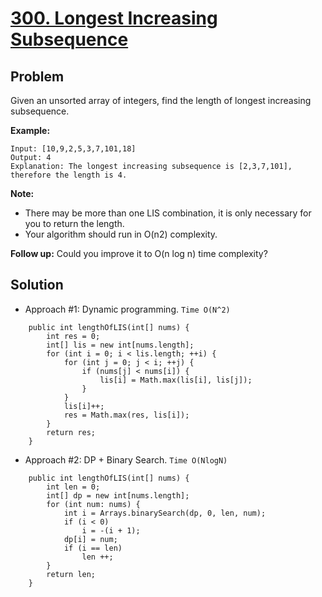 # <a href='https://leetcode.com/problems/longest-increasing-subsequence/'>300. Longest Increasing Subsequence</a>

## Problem
Given an unsorted array of integers, find the length of longest increasing subsequence.

<strong>Example:</strong>
```
Input: [10,9,2,5,3,7,101,18]
Output: 4 
Explanation: The longest increasing subsequence is [2,3,7,101], therefore the length is 4. 
```
<strong>Note:</strong>
- There may be more than one LIS combination, it is only necessary for you to return the length.
- Your algorithm should run in O(n2) complexity.

<strong>Follow up:</strong> Could you improve it to O(n log n) time complexity?

## Solution
- Approach #1: Dynamic programming. ```Time O(N^2)```
```
    public int lengthOfLIS(int[] nums) {
        int res = 0;
        int[] lis = new int[nums.length];
        for (int i = 0; i < lis.length; ++i) {
            for (int j = 0; j < i; ++j) {
                if (nums[j] < nums[i]) {
                    lis[i] = Math.max(lis[i], lis[j]);
                }
            }
            lis[i]++;
            res = Math.max(res, lis[i]);
        }
        return res;
    }
```

- Approach #2: DP + Binary Search. ```Time O(NlogN)```
```
    public int lengthOfLIS(int[] nums) {
        int len = 0;
        int[] dp = new int[nums.length];
        for (int num: nums) {
            int i = Arrays.binarySearch(dp, 0, len, num);
            if (i < 0)
                i = -(i + 1);
            dp[i] = num;
            if (i == len)
                len ++;
        }
        return len;
    }
```
